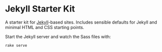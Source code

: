 # Jekyll Starter Kit

A starter kit for [Jekyll](https://github.com/mojombo/jekyll/)-based sites. Includes sensible defaults for Jekyll and minimal HTML and CSS starting points.

Start the Jekyll server and watch the Sass files with:

    rake serve
